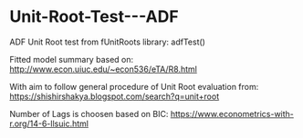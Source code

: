 # Unit-Root-Test---ADF

ADF Unit Root test from fUnitRoots library: adfTest()

Fitted model summary based on: http://www.econ.uiuc.edu/~econ536/eTA/R8.html

With aim to follow general procedure of Unit Root evaluation from:
https://shishirshakya.blogspot.com/search?q=unit+root

Number of Lags is choosen based on BIC:
https://www.econometrics-with-r.org/14-6-llsuic.html

